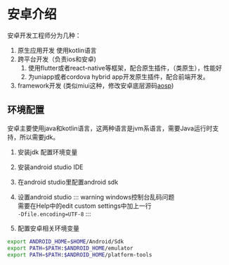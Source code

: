 # 安卓介绍

安卓开发工程师分为几种：

1. 原生应用开发 使用kotlin语言
2. 跨平台开发（负责ios和安卓)
   1. 使用flutter或者react-native等框架，配合原生插件，（类原生），性能好
   2. 为uniapp或者cordova hybrid app开发原生插件，配合前端开发。
3. framework开发 (类似miui这种，修改安卓底层源码[aosp](http://www.baidu.com))

## 环境配置
安卓主要使用java和kotlin语言，这两种语言是jvm系语言，需要Java运行时支持，所以需要jdk。  

1. 安装jdk 配置环境变量

2. 安装android studio IDE

3. 在android studio里配置android sdk

4. 设置android studio
::: warning
windows控制台乱码问题  
需要在Help中的edit custom settings中加上一行  
`-Dfile.encoding=UTF-8`
:::

5. 配置安卓相关环境变量

```bash
export ANDROID_HOME=$HOME/Android/Sdk
export PATH=$PATH:$ANDROID_HOME/emulator
export PATH=$PATH:$ANDROID_HOME/platform-tools
```
